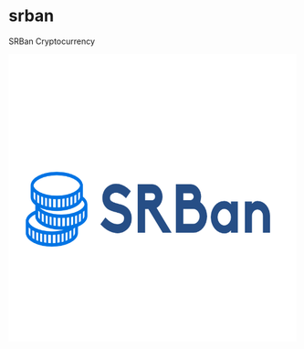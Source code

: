 # srban
SRBan Cryptocurrency


![SRBan](https://github.com/scoalabritanica/srban/blob/main/logo.png)
